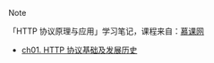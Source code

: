 > [!NOTE]
> 「HTTP 协议原理与应用」学习笔记，课程来自：[慕课网](https://coding.imooc.com/class/225.html)

- [ch01. HTTP 协议基础及发展历史](HTTP/ch01)
